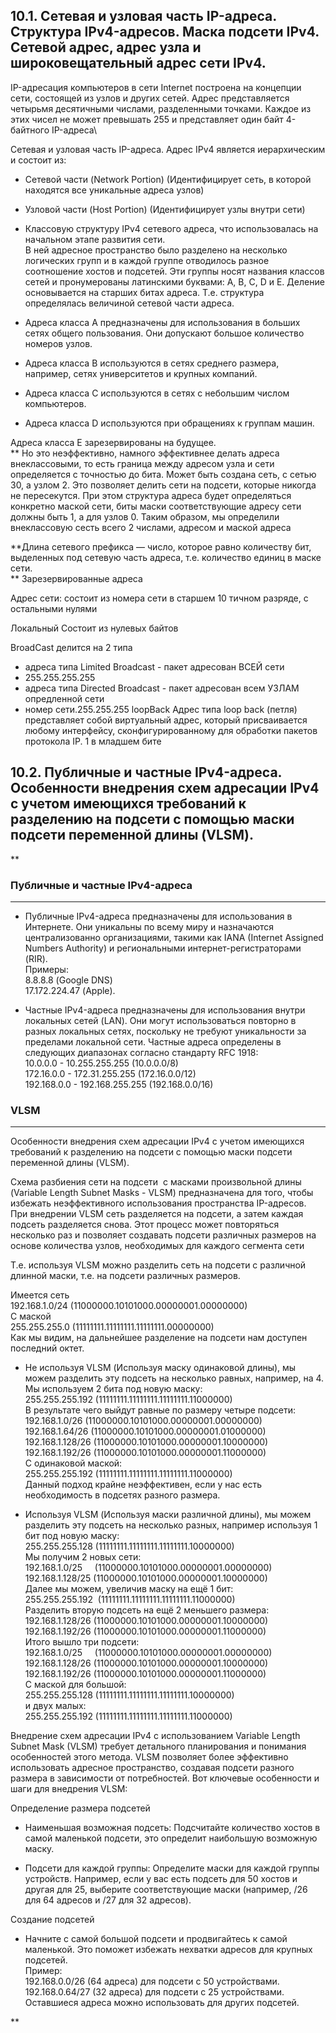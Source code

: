 ## 10.1. Сетевая и узловая часть IP-адреса. Структура IPv4-адресов. Маска подсети IPv4. Сетевой адрес, адрес узла и широковещательный адрес сети IPv4.

IP-адресация компьютеров в сети Internet построена на концепции сети, состоящей из узлов и других сетей. Адрес представляется четырьмя десятичными числами, разделенными точками. Каждое из этих чисел не может превышать 255 и представляет один байт 4-байтного IP-адреса\

Сетевая и узловая часть IP-адреса. Адрес IPv4 является иерархическим и состоит из: 

- Сетевой части (Network Portion) (Идентифицирует сеть, в которой находятся все уникальные адреса узлов)
- Узловой части (Host Portion) (Идентифицирует узлы внутри сети)

- Классовую структуру IPv4 сетевого адреса, что использовалась на начальном этапе развития сети.  
    В ней адресное пространство было разделено на несколько логических групп и в каждой группе отводилось разное соотношение хостов и подсетей. Эти группы носят названия классов сетей и пронумерованы латинскими буквами: A, B, C, D и E. Деление основывается на старших битах адреса. Т.е. структура определялась величиной сетевой части адреса. 
    

- Адреса класса A предназначены для использования в больших сетях общего пользования. Они допускают большое количество номеров узлов.
    
- Адреса класса B используются в сетях среднего размера, например, сетях университетов и крупных компаний.
    
- Адреса класса C используются в сетях с небольшим числом компьютеров.
    
- Адреса класса D используются при обращениях к группам машин. 
    

Адреса класса E зарезервированы на будущее.  
**
Но это неэффективно, намного эффективнее делать адреса внеклассовыми, то есть граница между адресом узла и сети определяется с точностью до бита. Может быть создана сеть, с сетью 30, а узлом 2. Это позволяет делить сети на подсети, которые никогда не пересекутся.
При этом структура адреса будет определяться конкретно маской сети, биты маски соответствующие адресу сети должны быть 1, а для узлов 0. Таким образом, мы определили внеклассовую сесть всего 2 числами, адресом и маской адреса

**Длина сетевого префикса — число, которое равно количеству бит, выделенных под сетевую часть адреса, т.е. количество единиц в маске сети.  
**
Зарезервированные адреса 

Адрес сети: состоит из номера сети в старшем 10 тичном разряде, с остальными нулями

Локальный 
Состоит из нулевых байтов 

BroadCast 
делится на 2 типа
- адреса типа Limited Broadcast - пакет адресован ВСЕЙ сети 
- 255.255.255.255
- адреса типа Directed Broadcast - пакет адресован всем УЗЛАМ опредленной сети 
- номер сети.255.255.255
loopBack 
Адрес типа loop back (петля) представляет собой виртуальный адрес, который присваивается любому интерфейсу, сконфигурированному для обработки пакетов протокола IP.
1 в младшем бите

## 10.2. Публичные и частные IPv4-адреса. Особенности внедрения схем адресации IPv4 с учетом имеющихся требований к разделению на подсети с помощью маски подсети переменной длины (VLSM).


**
### Публичные и частные IPv4-адреса
---

- Публичные IPv4-адреса предназначены для использования в Интернете. Они уникальны по всему миру и назначаются централизованно организациями, такими как IANA (Internet Assigned Numbers Authority) и региональными интернет-регистраторами (RIR).  
    Примеры:  
    8.8.8.8 (Google DNS)  
    17.172.224.47 (Apple).
    
- Частные IPv4-адреса предназначены для использования внутри локальных сетей (LAN). Они могут использоваться повторно в разных локальных сетях, поскольку не требуют уникальности за пределами локальной сети. Частные адреса определены в следующих диапазонах согласно стандарту RFC 1918:  
    10.0.0.0 - 10.255.255.255 (10.0.0.0/8)  
    172.16.0.0 - 172.31.255.255 (172.16.0.0/12)  
    192.168.0.0 - 192.168.255.255 (192.168.0.0/16)
    


### VLSM
---

Особенности внедрения схем адресации IPv4 с учетом имеющихся требований к разделению на подсети с помощью маски подсети переменной длины (VLSM).

Схема разбиения сети на подсети  с масками произвольной длины (Variable Length Subnet Masks - VLSM) предназначена для того, чтобы избежать неэффективного использования пространства IP-адресов. При внедрении VLSM сеть разделяется на подсети, а затем каждая подсеть разделяется снова. Этот процесс может повторяться несколько раз и позволяет создавать подсети различных размеров на основе количества узлов, необходимых для каждого сегмента сети

Т.е. используя VLSM можно разделить сеть на подсети с различной длинной маски, т.е. на подсети различных размеров.


Имеется сеть  
192.168.1.0/24 (11000000.10101000.00000001.00000000)  
С маской  
255.255.255.0 (11111111.11111111.11111111.00000000)  
Как мы видим, на дальнейшее разделение на подсети нам доступен последний октет.


- Не используя VLSM (Используя маску одинаковой длины), мы можем разделить эту подсеть на несколько равных, например, на 4. Мы используем 2 бита под новую маску:  
    255.255.255.192 (11111111.11111111.11111111.11000000)  
    В результате чего выйдут равные по размеру четыре подсети:  
    192.168.1.0/26 (11000000.10101000.00000001.00000000)  
    192.168.1.64/26 (11000000.10101000.00000001.01000000)  
    192.168.1.128/26 (11000000.10101000.00000001.10000000)  
    192.168.1.192/26 (11000000.10101000.00000001.11000000)  
    С одинаковой маской:  
    255.255.255.192 (11111111.11111111.11111111.11000000)  
    Данный подход крайне неэффективен, если у нас есть необходимость в подсетях разного размера.
    
- Используя VLSM (Используя маски различной длины), мы можем разделить эту подсеть на несколько разных, например используя 1 бит под новую маску:  
    255.255.255.128 (11111111.11111111.11111111.10000000)  
    Мы получим 2 новых сети:  
    192.168.1.0/25     (11000000.10101000.00000001.00000000)  
    192.168.1.128/25 (11000000.10101000.00000001.10000000)  
    Далее мы можем, увеличив маску на ещё 1 бит:  
    255.255.255.192  (11111111.11111111.11111111.11000000)  
    Разделить вторую подсеть на ещё 2 меньшего размера:  
    192.168.1.128/26 (11000000.10101000.00000001.10000000)  
    192.168.1.192/26 (11000000.10101000.00000001.11000000)  
    Итого вышло три подсети:  
    192.168.1.0/25     (11000000.10101000.00000001.00000000)  
    192.168.1.128/26 (11000000.10101000.00000001.10000000)  
    192.168.1.192/26 (11000000.10101000.00000001.11000000)  
    С маской для большой:  
    255.255.255.128 (11111111.11111111.11111111.10000000)  
    и двух малых:  
    255.255.255.192 (11111111.11111111.11111111.11000000)
    

  

Внедрение схем адресации IPv4 с использованием Variable Length Subnet Mask (VLSM) требует детального планирования и понимания особенностей этого метода. VLSM позволяет более эффективно использовать адресное пространство, создавая подсети разного размера в зависимости от потребностей. Вот ключевые особенности и шаги для внедрения VLSM:

Определение размера подсетей

- Наименьшая возможная подсеть: Подсчитайте количество хостов в самой маленькой подсети, это определит наибольшую возможную маску.
    
- Подсети для каждой группы: Определите маски для каждой группы устройств. Например, если у вас есть подсеть для 50 хостов и другая для 25, выберите соответствующие маски (например, /26 для 64 адресов и /27 для 32 адресов).
    

Создание подсетей

- Начните с самой большой подсети и продвигайтесь к самой маленькой. Это поможет избежать нехватки адресов для крупных подсетей.  
    Пример:  
    192.168.0.0/26 (64 адреса) для подсети с 50 устройствами.  
    192.168.0.64/27 (32 адреса) для подсети с 25 устройствами.  
    Оставшиеся адреса можно использовать для других подсетей.
    

**